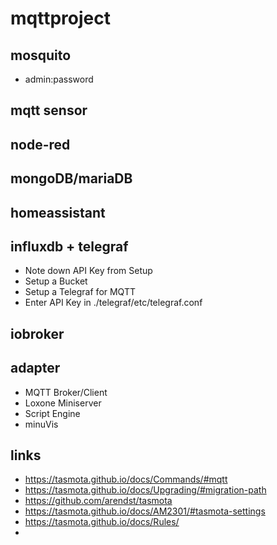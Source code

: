 # mqttproject

## mosquito

- admin:password

## mqtt sensor


## node-red

## mongoDB/mariaDB

## homeassistant

## influxdb + telegraf

 - Note down API Key from Setup
 - Setup a Bucket
 - Setup a Telegraf for MQTT
 - Enter API Key in ./telegraf/etc/telegraf.conf

## iobroker

## adapter

 - MQTT Broker/Client
 - Loxone Miniserver
 - Script Engine
 - minuVis

## links
 - https://tasmota.github.io/docs/Commands/#mqtt
 - https://tasmota.github.io/docs/Upgrading/#migration-path
 - https://github.com/arendst/tasmota
 - https://tasmota.github.io/docs/AM2301/#tasmota-settings
 - https://tasmota.github.io/docs/Rules/
 - 
